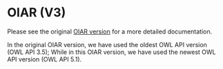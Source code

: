 # OIAR (V3)

Please see the original [OIAR version](https://github.com/inesosman/OIAR) for a more detailed documentation.

In the original OIAR version, we have used the oldest OWL API version (OWL API 3.5); While in this OIAR version, we have used the newest OWL API version (OWL API 5.1).
